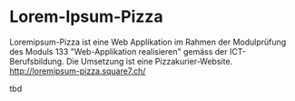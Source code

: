 # Lorem-Ipsum-Pizza
Loremipsum-Pizza ist eine Web Applikation im Rahmen der Modulprüfung des Moduls 133 "Web-Applikation realisieren" gemäss der ICT-Berufsbildung. Die Umsetzung ist eine Pizzakurier-Website. http://loremipsum-pizza.square7.ch/

tbd
